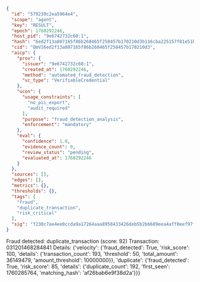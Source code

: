 ```json
{
  "id": "579239c2ea5964e4",
  "scope": "agent",
  "key": "RESULT",
  "epoch": 1760292246,
  "host_pid": "9e6742732c60:1",
  "hash": "6ed2f13a807165f86b268465f258457b170210d3b116cba225157f81e51bb826",
  "cid": "QmV16ed2f13a807165f86b268465f258457b170210d3",
  "aicp": {
    "prov": {
      "issuer": "9e6742732c60:1",
      "created_at": 1760292246,
      "method": "automated_fraud_detection",
      "vc_type": "VerifiableCredential"
    },
    "ucon": {
      "usage_constraints": [
        "no_pii_export",
        "audit_required"
      ],
      "purpose": "fraud_detection_analysis",
      "enforcement": "mandatory"
    },
    "eval": {
      "confidence": 1.0,
      "evidence_count": 0,
      "review_status": "pending",
      "evaluated_at": 1760292246
    }
  },
  "sources": [],
  "edges": [],
  "metrics": {},
  "thresholds": {},
  "tags": [
    "fraud",
    "duplicate_transaction",
    "risk_critical"
  ],
  "sig": "f230c7ae4ee0ccda9a17264aaa8950433426deb5b2b6689eea4aff0eef97fe37"
}
```

Fraud detected: duplicate_transaction (score: 92)
Transaction: 031201468284841
Details: {'velocity': {'fraud_detected': True, 'risk_score': 100, 'details': {'transaction_count': 193, 'threshold': 50, 'total_amount': 36149479, 'amount_threshold': 10000000}}, 'duplicate': {'fraud_detected': True, 'risk_score': 85, 'details': {'duplicate_count': 192, 'first_seen': 1760285764, 'matching_hash': 'af26bab6e9f38d2a'}}}